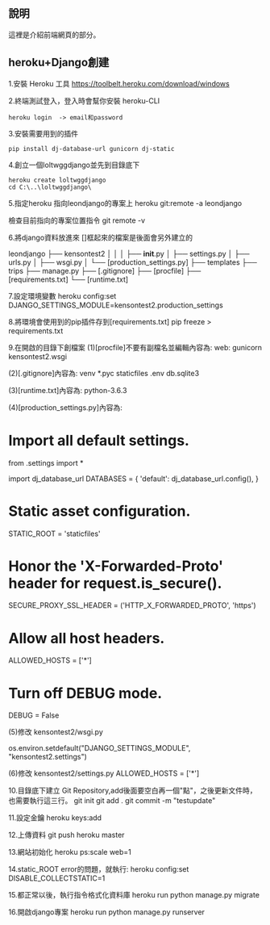## 說明 ##
這裡是介紹前端網頁的部分。

## heroku+Django創建 ##

1.安裝 Heroku 工具
https://toolbelt.heroku.com/download/windows

2.終端測試登入，登入時會幫你安裝 heroku-CLI  
```command
heroku login  -> email和password
```
3.安裝需要用到的插件  
```command
pip install dj-database-url gunicorn dj-static
```
4.創立一個loltwggdjango並先到目錄底下
```command
heroku create loltwggdjango
cd C:\..\loltwggdjango\
```
5.指定heroku 指向leondjango的專案上
heroku git:remote -a leondjango

檢查目前指向的專案位置指令
git remote -v

6.將django資料放進來
[]框起來的檔案是後面會另外建立的

leondjango
    ├── kensontest2
    │       │ 
    │       ├── __init__.py
    │       ├── settings.py
    │       ├── urls.py
    │       ├── wsgi.py
    │       └── [production_settings.py]
    ├── templates
    ├── trips
    ├── manage.py
    ├── [.gitignore]
    ├── [procfile]
    ├── [requirements.txt]
    └── [runtime.txt]

7.設定環境變數
heroku config:set DJANGO_SETTINGS_MODULE=kensontest2.production_settings

8.將環境會使用到的pip插件存到[requirements.txt]
pip freeze > requirements.txt

9.在開啟的目錄下創檔案
(1)[procfile]不要有副檔名並編輯內容為:
web: gunicorn kensontest2.wsgi

(2)[.gitignore]內容為:
venv
*.pyc
staticfiles
.env
db.sqlite3

(3)[runtime.txt]內容為:
python-3.6.3

(4)[production_settings.py]內容為:

# Import all default settings.
from .settings import *

import dj_database_url
DATABASES = {
    'default': dj_database_url.config(),
}

# Static asset configuration.
STATIC_ROOT = 'staticfiles'

# Honor the 'X-Forwarded-Proto' header for request.is_secure().
SECURE_PROXY_SSL_HEADER = ('HTTP_X_FORWARDED_PROTO', 'https')

# Allow all host headers.
ALLOWED_HOSTS = ['*']

# Turn off DEBUG mode.
DEBUG = False

(5)修改 kensontest2/wsgi.py

os.environ.setdefault("DJANGO_SETTINGS_MODULE", "kensontest2.settings")

(6)修改 kensontest2/settings.py
ALLOWED_HOSTS = ['*']



10.目錄底下建立 Git Repository,add後面要空白再一個"點"，之後更新文件時，也需要執行這三行。
git init
git add .
git commit -m "testupdate"

11.設定金鑰
heroku keys:add

12.上傳資料
git push heroku master

13.網站初始化
heroku ps:scale web=1

14.static_ROOT error的問題，就執行:
heroku config:set DISABLE_COLLECTSTATIC=1

15.都正常以後，執行指令格式化資料庫
heroku run python manage.py migrate

16.開啟django專案
heroku run python manage.py runserver